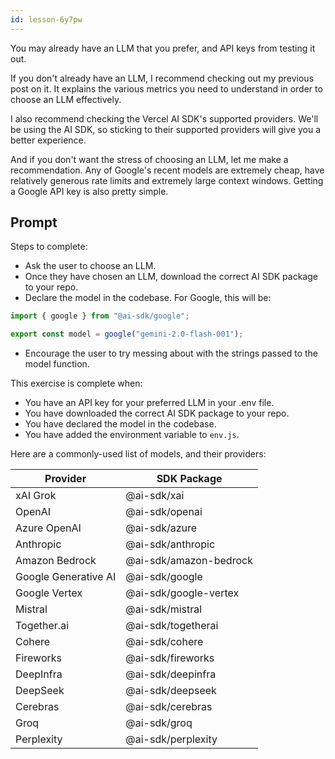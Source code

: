 ```yaml
---
id: lesson-6y7pw
---
```


You may already have an LLM that you prefer, and API keys from testing it out.

If you don't already have an LLM, I recommend checking out my previous post on it. It explains the various metrics you need to understand in order to choose an LLM effectively.

I also recommend checking the Vercel AI SDK's supported providers. We'll be using the AI SDK, so sticking to their supported providers will give you a better experience.

And if you don't want the stress of choosing an LLM, let me make a recommendation. Any of Google's recent models are extremely cheap, have relatively generous rate limits and extremely large context windows. Getting a Google API key is also pretty simple.

## Prompt

Steps to complete:

- Ask the user to choose an LLM.
- Once they have chosen an LLM, download the correct AI SDK package to your repo.
- Declare the model in the codebase. For Google, this will be:

```ts
import { google } from "@ai-sdk/google";

export const model = google("gemini-2.0-flash-001");
```

- Encourage the user to try messing about with the strings passed to the model function.

This exercise is complete when:

- You have an API key for your preferred LLM in your .env file.
- You have downloaded the correct AI SDK package to your repo.
- You have declared the model in the codebase.
- You have added the environment variable to `env.js`.

Here are a commonly-used list of models, and their providers:

| Provider             | SDK Package            |
| -------------------- | ---------------------- |
| xAI Grok             | @ai-sdk/xai            |
| OpenAI               | @ai-sdk/openai         |
| Azure OpenAI         | @ai-sdk/azure          |
| Anthropic            | @ai-sdk/anthropic      |
| Amazon Bedrock       | @ai-sdk/amazon-bedrock |
| Google Generative AI | @ai-sdk/google         |
| Google Vertex        | @ai-sdk/google-vertex  |
| Mistral              | @ai-sdk/mistral        |
| Together.ai          | @ai-sdk/togetherai     |
| Cohere               | @ai-sdk/cohere         |
| Fireworks            | @ai-sdk/fireworks      |
| DeepInfra            | @ai-sdk/deepinfra      |
| DeepSeek             | @ai-sdk/deepseek       |
| Cerebras             | @ai-sdk/cerebras       |
| Groq                 | @ai-sdk/groq           |
| Perplexity           | @ai-sdk/perplexity     |
